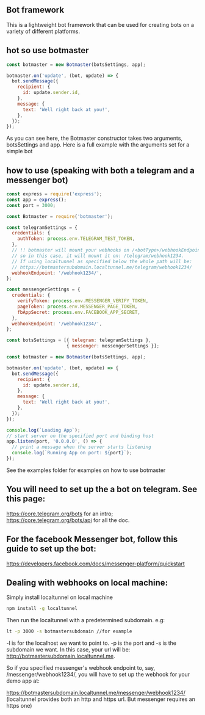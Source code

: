 Bot framework
---

This is a lightweight bot framework that can be used for creating bots on a variety of different platforms. 

## hot so use botmaster
```js
const botmaster = new Botmaster(botsSettings, app);

botmaster.on('update', (bot, update) => {
  bot.sendMessage({
    recipient: {
      id: update.sender.id,
    },
    message: {
      text: 'Well right back at you!',
    },
  });
});
```

As you can see here, the Botmaster constructor takes two arguments, botsSettings and app. Here is a full example with the arguments set for a simple bot

## how to use (speaking with both a telegram and a messenger bot)
```js
const express = require('express');
const app = express();
const port = 3000;

const Botmaster = require('botmaster');

const telegramSettings = {
  credentials: {
    authToken: process.env.TELEGRAM_TEST_TOKEN,
  },
  // !! botmaster will mount your webhooks on /<botType>/webhookEndpoint.
  // so in this case, it will mount it on: /telegram/webhook1234.
  // If using localtunnel as specified below the whole path will be:
  // https://botmastersubdomain.localtunnel.me/telegram/webhook1234/
  webhookEndpoint: '/webhook1234/',
};

const messengerSettings = {
  credentials: {
    verifyToken: process.env.MESSENGER_VERIFY_TOKEN,
    pageToken: process.env.MESSENGER_PAGE_TOKEN,
    fbAppSecret: process.env.FACEBOOK_APP_SECRET,
  },
  webhookEndpoint: '/webhook1234/',
};

const botsSettings = [{ telegram: telegramSettings },
                      { messenger: messengerSettings }];

const botmaster = new Botmaster(botsSettings, app);

botmaster.on('update', (bot, update) => {
  bot.sendMessage({
    recipient: {
      id: update.sender.id,
    },
    message: {
      text: 'Well right back at you!',
    },
  });
});

console.log(`Loading App`);
// start server on the specified port and binding host
app.listen(port, '0.0.0.0', () => {
  // print a message when the server starts listening
  console.log(`Running App on port: ${port}`);
});
```

See the examples folder for examples on how to use botmaster


## You will need to set up the a bot on telegram. See this page:
https://core.telegram.org/bots for an intro;
https://core.telegram.org/bots/api for all the doc.

## For the facebook Messenger bot, follow this guide to set up the bot:
https://developers.facebook.com/docs/messenger-platform/quickstart


## Dealing with webhooks on local machine:

Simply install localtunnel on local machine

```bash
npm install -g localtunnel
```

Then run the localtunnel with a predetermined subdomain. e.g:

```bash
lt -p 3000 -s botmastersubdomain //for example
```

-l is for the localhost we want to point to. -p is the port and -s is the subdomain we want.
In this case, your url will be: http://botmastersubdomain.localtunnel.me.

So if you specified messenger's webhook endpoint to, say, /messenger/webhook1234/, you will have to set up the webhook for your demo app at:

https://botmastersubdomain.localtunnel.me/messenger/webhook1234/
(localtunnel provides both an http and https url. But messenger requires an https one)
